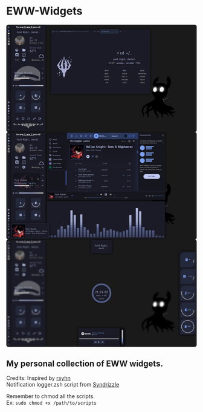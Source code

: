 # EWW-Widgets

![Picture of final result](https://raw.githubusercontent.com/DanL2015/EWW-Widgets/main/Soul%20and%20Shade.png "Soul and Shade")

## My personal collection of EWW widgets.<br>


Credits:
Inspired by [rxyhn](https://github.com/rxyhn)<br>
Notification logger.zsh script from [Syndrizzle](https://github.com/Syndrizzle)<br>


Remember to chmod all the scripts.<br>
Ex: `sudo chmod +x /path/to/scripts`
